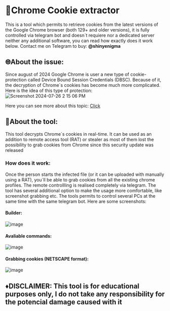 # 🍪Chrome Cookie extractor
This is a tool which permits to retrieve cookies from the latest versions of the Google Chrome browser (both 129+ and older versions), it is fully controlled via telegram bot and doesn`t requiere nor a dedicated server neither any additional software, you can read how exactly does it work below. Contact me on Telegram to buy: **@shinyenigma**

## 🌐About the issue:
Since august of 2024 Google Chrome is user a new type of cookie- protection called Device Bound Session Credentials (DBSC). Because of it, the decryption of Chrome`s cookies has become much more complicated. Here is the idea of this type of protection:
![Screenshot 2024-07-26 2 15 06 PM](https://github.com/user-attachments/assets/3ca32f75-7d41-4c5d-afbf-aba2111dcc8b)

Here you can see more about this topic: [Click]([https://www.genome.gov/](https://security.googleblog.com/2024/07/improving-security-of-chrome-cookies-on.html?m=1))

## 🔑About the tool: 
This tool decrypts Chrome`s cookies in real-time. It can be used as an addition to remote access tool (RAT) or stealer as most of them lost the possibility to grab cookies from Chrome since this security update was released
### How does it work:
Once the person starts the infected file (or it can be uploaded with manually using a RAT), you`ll be able to grab cookies from all the existing chrome profiles. The remote controllling is realised completely via telegram. The tool has several additional option to make the usage more comfortable, like screenshot grabbing etc. The tools permits to control several PCs at the same time with the same telegram bot. Here are some screenshots:
#### Builder:
![image](https://github.com/user-attachments/assets/75b875ec-8ca0-4596-b90a-d10b7e0b4063)

#### Avaliable commands:
![image](https://github.com/user-attachments/assets/e5e7e47d-4c81-4c50-bf22-6dec93454277)

#### Grabbing cookies (NETSCAPE format):
![image](https://github.com/user-attachments/assets/140f5a39-4687-4978-9198-ca09a4cf74b9)

## ♦️DISCLAIMER: This tool is for educational purposes only, I do not take any responsibility for the potencial damage caused with it

